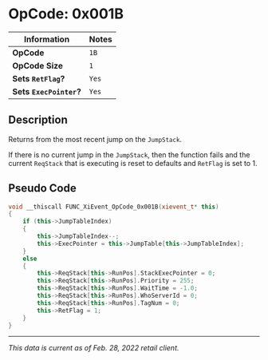# OpCode: 0x001B

| Information               | Notes |
|---                        |---    |
| **OpCode**                | `1B`  |
| **OpCode Size**           | `1`   |
| **Sets `RetFlag`?**       | `Yes` |
| **Sets `ExecPointer`?**   | `Yes` |

## Description

Returns from the most recent jump on the `JumpStack`.

If there is no current jump in the `JumpStack`, then the function fails and the current `ReqStack` that is executing is reset to defaults and `RetFlag` is set to 1.

## Pseudo Code

```cpp
void __thiscall FUNC_XiEvent_OpCode_0x001B(xievent_t* this)
{
    if (this->JumpTableIndex)
    {
        this->JumpTableIndex--;
        this->ExecPointer = this->JumpTable[this->JumpTableIndex];
    }
    else
    {
        this->ReqStack[this->RunPos].StackExecPointer = 0;
        this->ReqStack[this->RunPos].Priority = 255;
        this->ReqStack[this->RunPos].WaitTime = -1.0;
        this->ReqStack[this->RunPos].WhoServerId = 0;
        this->ReqStack[this->RunPos].TagNum = 0;
        this->RetFlag = 1;
    }
}
```

---

_This data is current as of Feb. 28, 2022 retail client._